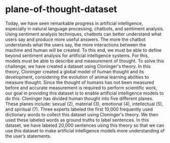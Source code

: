 # plane-of-thought-dataset
Today, we have seen remarkable progress in artificial intelligence, especially in natural language processing, chatbots, and sentiment analysis. Using sentiment analysis techniques, chatbots can better understand what users say and produce more useful answers. The more the chatbot understands what the users say, the more interactions between the machine and human will be created. To this end, we must be able to define beyond sentiment analysis for artificial intelligence systems. For this, models must be able to describe and measurement of thought. To solve this challenge, we have created a dataset using Cloninger's theory. In this theory, Cloninger created a global model of human thought and its development, considering the evolution of animal learning abilities to measure thought. Since the thought of humans has not been measured before and accurate measurement is required to perform scientific work, our goal in providing this dataset is to enable artificial intelligence models to do this. Cloninger has divided human thought into five different planes. These planes include: sexual (2), material (3), emotional (4), intellectual (5), and spiritual (7). Three experts labeled the first 10,000 frequently used dictionary words to collect this dataset using Cloninger's theory. We then used these labeled words as ground truths to label sentences. In this dataset, we have labeled 20,000 sentences using this theory so that we can use this dataset to make artificial intelligence models more understanding of the user’s statements.
